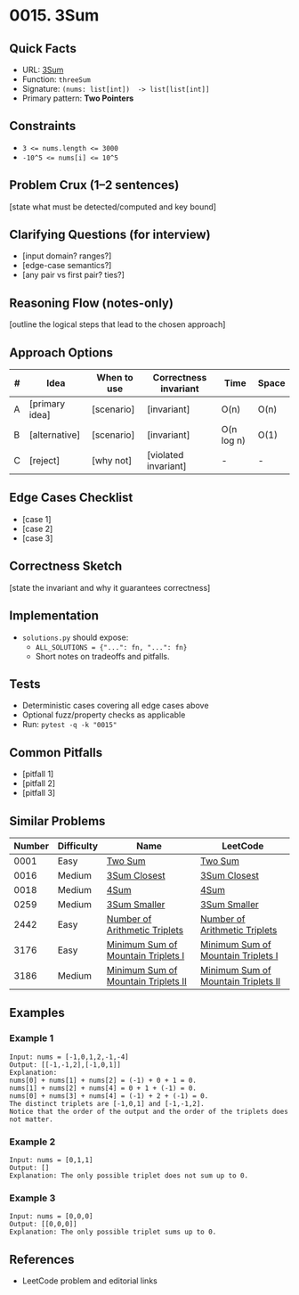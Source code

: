 # 0015. 3Sum

## Quick Facts

- URL: [3Sum](https://leetcode.com/problems/3sum/)
- Function: `threeSum`
- Signature: `(nums: list[int])  -> list[list[int]]`
- Primary pattern: **Two Pointers**

## Constraints

- `3 <= nums.length <= 3000`
- `-10^5 <= nums[i] <= 10^5`

## Problem Crux (1–2 sentences)

[state what must be detected/computed and key bound]

## Clarifying Questions (for interview)

- [input domain? ranges?]
- [edge-case semantics?]
- [any pair vs first pair? ties?]

## Reasoning Flow (notes-only)

[outline the logical steps that lead to the chosen approach]

## Approach Options

| # | Idea | When to use | Correctness invariant | Time | Space |
|---|------|-------------|-----------------------|------|-------|
| A | [primary idea] | [scenario] | [invariant] | O(n) | O(n) |
| B | [alternative] | [scenario] | [invariant] | O(n log n) | O(1) |
| C | [reject] | [why not] | [violated invariant] | - | - |

## Edge Cases Checklist

- [case 1]
- [case 2]
- [case 3]

## Correctness Sketch

[state the invariant and why it guarantees correctness]

## Implementation

- `solutions.py` should expose:
  - `ALL_SOLUTIONS = {"...": fn, "...": fn}`
  - Short notes on tradeoffs and pitfalls.

## Tests

- Deterministic cases covering all edge cases above
- Optional fuzz/property checks as applicable
- Run: `pytest -q -k "0015"`

## Common Pitfalls

- [pitfall 1]
- [pitfall 2]
- [pitfall 3]

## Similar Problems

| Number | Difficulty | Name | LeetCode |
|---|---|---|---|
| 0001 | Easy | [Two Sum](../0001-two-sum/readme.md) | [Two Sum](https://leetcode.com/problems/two-sum/) |
| 0016 | Medium | [3Sum Closest](../0016-3sum-closest/readme.md) | [3Sum Closest](https://leetcode.com/problems/3sum-closest/) |
| 0018 | Medium | [4Sum](../0018-4sum/readme.md) | [4Sum](https://leetcode.com/problems/4sum/) |
| 0259 | Medium | [3Sum Smaller](../0259-3sum-smaller/readme.md) | [3Sum Smaller](https://leetcode.com/problems/3sum-smaller/) |
| 2442 | Easy | [Number of Arithmetic Triplets](../2442-number-of-arithmetic-triplets/readme.md) | [Number of Arithmetic Triplets](https://leetcode.com/problems/number-of-arithmetic-triplets/) |
| 3176 | Easy | [Minimum Sum of Mountain Triplets I](../3176-minimum-sum-of-mountain-triplets-i/readme.md) | [Minimum Sum of Mountain Triplets I](https://leetcode.com/problems/minimum-sum-of-mountain-triplets-i/) |
| 3186 | Medium | [Minimum Sum of Mountain Triplets II](../3186-minimum-sum-of-mountain-triplets-ii/readme.md) | [Minimum Sum of Mountain Triplets II](https://leetcode.com/problems/minimum-sum-of-mountain-triplets-ii/) |

## Examples

### Example 1

```text
Input: nums = [-1,0,1,2,-1,-4]
Output: [[-1,-1,2],[-1,0,1]]
Explanation:
nums[0] + nums[1] + nums[2] = (-1) + 0 + 1 = 0.
nums[1] + nums[2] + nums[4] = 0 + 1 + (-1) = 0.
nums[0] + nums[3] + nums[4] = (-1) + 2 + (-1) = 0.
The distinct triplets are [-1,0,1] and [-1,-1,2].
Notice that the order of the output and the order of the triplets does not matter.
```

### Example 2

```text
Input: nums = [0,1,1]
Output: []
Explanation: The only possible triplet does not sum up to 0.
```

### Example 3

```text
Input: nums = [0,0,0]
Output: [[0,0,0]]
Explanation: The only possible triplet sums up to 0.
```

## References

- LeetCode problem and editorial links
